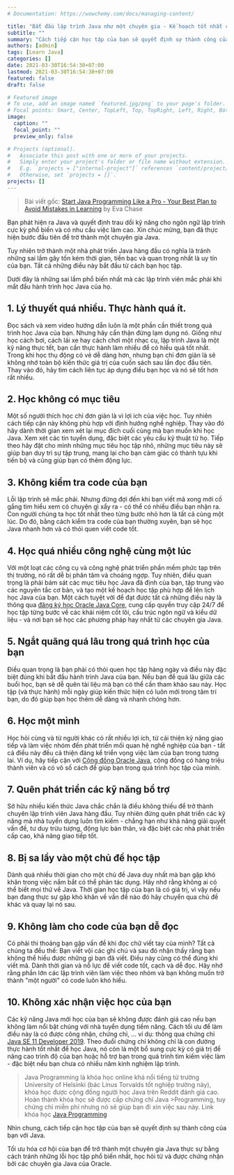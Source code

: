 ```yaml
---
# Documentation: https://wowchemy.com/docs/managing-content/

title: "Bắt đầu lập trình Java như một chuyên gia - Kế hoạch tốt nhất của bạn để tránh sai lầm khi học"
subtitle: ""
summary: "Cách tiếp cận học tập của bạn sẽ quyết định sự thành công của bạn với Java. Dưới đây là những sai lầm phổ biến nhất mà các lập trình viên mắc phải khi mắt đầu hành trình học Java của họ."
authors: [admin]
tags: [Learn Java]
categories: []
date: 2021-03-30T16:54:30+07:00
lastmod: 2021-03-30T16:54:30+07:00
featured: false
draft: false

# Featured image
# To use, add an image named `featured.jpg/png` to your page's folder.
# Focal points: Smart, Center, TopLeft, Top, TopRight, Left, Right, BottomLeft, Bottom, BottomRight.
image:
  caption: ""
  focal_point: ""
  preview_only: false

# Projects (optional).
#   Associate this post with one or more of your projects.
#   Simply enter your project's folder or file name without extension.
#   E.g. `projects = ["internal-project"]` references `content/project/deep-learning/index.md`.
#   Otherwise, set `projects = []`.
projects: []
---
```


> Bài viết gốc: [Start Java Programming Like a Pro - Your Best Plan to Avoid Mistakes in Learning](https://blogs.oracle.com/certification/start-java-programming-like-a-pro-your-best-plan-to-avoid-mistakes-in-learning) by Eva Chase

Bạn phát hiện ra Java và quyết định trau dồi kỹ năng cho ngôn ngữ lập trình cực kỳ phổ biến và có nhu cầu việc làm cao. Xin chúc mừng, bạn đã thực hiện bước đầu tiên để trờ thành một chuyên gia Java.

Tuy nhiên trở thành một nhà phát triển Java hàng đầu có nghĩa là tránh những sai lầm gây tốn kém thời gian, tiền bạc và quan trọng nhất là uy tín của bạn. Tất cả những điều này bắt đầu từ cách bạn học tập.

Dưới đây là những sai lầm phổ biến nhất mà các lập trình viên mắc phải khi mắt đầu hành trình học Java  của họ.
## 1. Lý thuyết quá nhiều. Thực hành quá ít.

Đọc sách và xem video hướng dẫn luôn là một phần cần thiết trong quá trình học Java của bạn. Nhưng hãy cẩn thận đừng lạm dụng nó. Giống như học cách bơi, cách lái xe hay cách chơi một nhạc cụ, lập trình Java là một kỹ năng thực tết, bạn cần thực hành làm nhiều để có hiểu quả tốt nhất. Trong khi học thụ động có vẻ dễ dàng hơn, nhưng bạn chỉ đơn giản là sẽ không nhớ toàn bộ kiến thức giá trị của cuốn sách sau lần đọc đầu tiên. Thay vào đó, hãy tìm cách liên tục áp dụng điều bạn học và nó sẽ tốt hơn rất nhiều.
## 2. Học không có mục tiêu

Một số người thích học chỉ đơn giản là vì lợi ích của việc học. Tuy nhiên cách tiếp cận này không phù hợp với định hướng nghề nghiệp. Thay vào đó hãy dành thời gian xem xét lại mục đích cuối cùng mà bạn muốn khi học Java. Xem xét các tin tuyển dụng, đặc biệt các yêu cầu kỹ thuật từ họ. Tiếp theo hãy đặt cho mình những mục tiêu học tập nhỏ, những mục tiêu này sẽ giúp bạn duy trì sự tập trung, mang lại cho bạn cảm giác có thành tựu khi tiến bộ và cũng giúp bạn có thêm động lực.
## 3. Không kiểm tra code của bạn

Lỗi lập trình sẽ mắc phải. Nhưng đừng đợi đến khi bạn viết mã xong mới cố gắng tìm hiểu xem có chuyện gì xẩy ra - có thể có nhiều điều bạn nhận ra. Con người chúng ta học tốt nhất theo từng bước nhỏ hơn là tất cả cùng một lúc. Do đó, bằng cách kiểm tra code của bạn thường xuyên, bạn sẽ học Java nhanh hơn và có thói quen viết code tốt.
## 4. Học quá nhiều công nghệ cùng một lúc

Với một loạt các công cụ và công nghệ phát triển phần mềm phức tạp trên thị trường, nó rất dễ bị phân tâm và choáng ngợp. Tuy nhiên, điều quan trọng là phải bám sát các mục tiêu học Java đã định của bạn, tập trung vào các nguyên tắc cơ bản, và tạo một kế hoạch học tập phù hợp để lên lịch học Java của bạn. Một cách tuyệt vời để đạt được tất cả những điều này là thông qua [đăng ký học Oracle Java Core](https://education.oracle.com/java-programming-learning-subscription/ls_40805), cung cấp quyền truy cập 24/7 để học tập từng bước về các khái niệm cốt lõi, cấu trúc ngôn ngữ và kiểu dữ liệu - và nơi bạn sẽ học các phương pháp hay nhất từ ​các chuyên gia ​Java.
## 5. Ngắt quãng quá lâu trong quá trình học của bạn

Điều quan trọng là bạn phải có thói quen học tập hàng ngày và điều này đặc biệt đúng khi bắt đầu hành trình Java của bạn. Nếu bạn để quá lâu giữa các buổi học, bạn sẽ dễ quên tài liệu mà bạn có thể cần tham khảo sau này. Học tập (và thực hành) mỗi ngày giúp kiến ​​thức hiện có luôn mới trong tâm trí bạn, do đó giúp bạn học thêm dễ dàng và nhanh chóng hơn.
## 6. Học một mình

Học hỏi cùng và từ người khác có rất nhiều lợi ích, từ cải thiện kỹ năng giao tiếp và làm việc nhóm đến phát triển mối quan hệ nghề nghiệp của bạn - tất cả điều này đều cả thiện đáng kể triển vọng việc làm của bạn trong tương lai. Ví dụ, hãy tiếp cận với [Cộng đồng Oracle Java](https://www.oracle.com/java/technologies/javacommunity.html), cộng đồng có hàng triệu thành viên và có vô số cách để giúp bạn trong quá trình học tập của mình.
## 7. Quên phát triển các kỹ năng bổ trợ

Sở hữu nhiều kiến thức Java chắc chắn là điều không thiếu để trở thành chuyên lập trình viên Java hàng đầu. Tuy nhiên đừng quên phát triển các kỹ năng mà nhà tuyển dụng luôn tìm kiếm - chẳng hạn như khả năng giải quyết vấn đề, tư duy trừu tượng, động lực bản thân, và đặc biệt các nhà phát triển cấp cao, khả năng giao tiếp tốt.
## 8. Bị sa lầy vào một chủ đề học tập

Dành quá nhiều thời gian cho một chủ đề Java duy nhất mà bạn gặp khó khăn trong việc nắm bắt có thể phản tác dụng. Hãy nhớ rằng không ai có thể biết mọi thứ về Java. Thời gian học tập của bạn là có giá trị, vì vậy nếu bạn đang thực sự gặp khó khăn về vấn đề nào đó hãy chuyển qua chủ đề khác và quay lại nó sau. 
## 9. Không làm cho code của bạn dễ đọc

Có phải thi thoảng bạn gặp vấn đề khi đọc chữ viết tay của mình? Tất cả chúng ta đều thế: Bạn viết vội các ghi chú và sau đó nhận thấy rằng bạn không thể hiểu được những gì bạn đã viết. Điều này cũng có thể đúng khi viết mã. Dành thời gian và nỗ lực để viết code tốt, cạch và dễ đọc. Hãy nhớ rằng phần lớn các lập trình viên làm việc theo nhóm và bạn không muốn trở thành "một người" có code luôn khó hiểu.
## 10. Không xác nhận việc học của bạn

Các kỹ năng Java mới học của bạn sẽ không được đánh giá cao nếu bạn không làm nổi bật chúng với nhà tuyển dụng tiềm năng. Cách tối ưu để làm điều này là có được công nhận, chứng chỉ, ... ví dụ: thông qua chứng chỉ [Java SE 11 Developer 2019](https://education.oracle.com/oracle-certified-professional-java-se-11-developer/trackp_OCPJAV11). Theo đuổi chứng chỉ không chỉ là con đường thực hành tốt nhất để học Java, nó còn là một bổ sung cực kỳ có giá trị để nâng cao trình độ của bạn hoặc hỗ trợ bạn trong quá trình tìm kiếm việc làm - đặc biệt nếu bạn chưa có nhiều năm kinh nghiệm lập trình.

>Java Programming là khóa học online khá nổi tiếng từ trường University of Helsinki (bác Linus Torvalds tốt nghiệp trường này), khóa học được cộng đồng người học Java trên Reddit đánh giá cao. Hoàn thành khóa học sẽ được cấp chứng chỉ Java >Programming, tuy chứng chỉ miễn phí nhưng nó sẽ giúp bạn đi xin việc sau này. Link khóa học [Java Programming](https://java-programming.mooc.fi/)

Nhìn chung, cách tiếp cận học tập của bạn sẽ quyết định sự thành công của bạn với Java.

Tối ưu hóa cơ hội của bạn để trở thành một chuyên gia Java thực sự bằng cách tránh những lỗi học tập phổ biến nhất, học hỏi từ và được chứng nhận bởi các chuyên gia Java của Oracle.